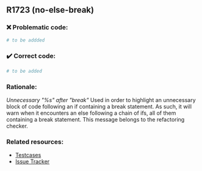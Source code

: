 ## R1723 (no-else-break)

### :x: Problematic code:

```python
# to be addded
```

### :heavy_check_mark: Correct code:

```python
# to be added
```

### Rationale:

 *Unnecessary "%s" after "break"*
  Used in order to highlight an unnecessary block of code following an if
  containing a break statement. As such, it will warn when it encounters an
  else following a chain of ifs, all of them containing a break statement. This
  message belongs to the refactoring checker.



### Related resources:

- [Testcases](#)
- [Issue Tracker](https://github.com/PyCQA/pylint/issues?q=is%3Aissue+%22no-else-break%22+OR+%22R1723%22)

